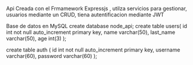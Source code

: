Api Creada con el Frmamework Expressjs , utilza servicios para gestionar, usuarios mediante un CRUD, tiena autentificacion mediante JWT

Base de datos en MySQL
create database node_api;
create table users(
id int not null auto_increment primary key,
name varchar(50),
last_name varchar(50),
age int(3)
);

create table auth (
id  int not null auto_increment primary key,
username varchar(60),
password varchar(60)
);
